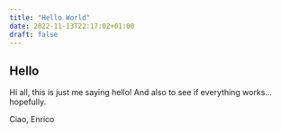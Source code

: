```yaml
---
title: "Hello World"
date: 2022-11-13T22:17:02+01:00
draft: false
---
```


## Hello
Hi all, this is just me saying hello!
And also to see if everything works... hopefully.

Ciao,
Enrico
